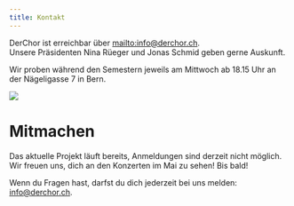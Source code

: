 ```yaml
---
title: Kontakt
---
```


DerChor ist erreichbar &uuml;ber <mailto:info@derchor.ch>.<br>Unsere Pr&auml;sidenten Nina R&uuml;eger und Jonas Schmid geben gerne Auskunft.

Wir proben w&auml;hrend den Semestern jeweils am Mittwoch ab 18.15 Uhr an der N&auml;geligasse 7 in Bern.

![](/website/uploads/img-0367.jpg)

# Mitmachen

Das aktuelle Projekt l&auml;uft bereits, Anmeldungen sind derzeit nicht m&ouml;glich.<br>Wir freuen uns, dich an den Konzerten im Mai zu sehen! Bis bald!

Wenn du Fragen hast, darfst du dich jederzeit bei uns melden: [info@derchor.ch](javascript:void(location.href='mailto:'+String.fromCharCode(105,110,102,111,64,100,101,114,99,104,111,114,46,99,104))).
